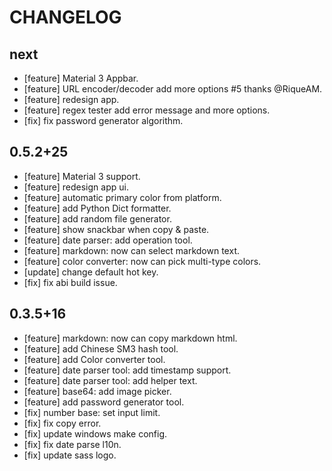 # CHANGELOG

## next

* [feature] Material 3 Appbar.
* [feature] URL encoder/decoder add more options #5 thanks @RiqueAM.
* [feature] redesign app.
* [feature] regex tester add error message and more options.
* [fix] fix password generator algorithm.

## 0.5.2+25

* [feature] Material 3 support.
* [feature] redesign app ui.
* [feature] automatic primary color from platform.
* [feature] add Python Dict formatter.
* [feature] add random file generator.
* [feature] show snackbar when copy & paste.
* [feature] date parser: add operation tool.
* [feature] markdown: now can select markdown text.
* [feature] color converter: now can pick multi-type colors.
* [update] change default hot key.
* [fix] fix abi build issue.

## 0.3.5+16

* [feature] markdown: now can copy markdown html.
* [feature] add Chinese SM3 hash tool. 
* [feature] add Color converter tool.
* [feature] date parser tool: add timestamp support.
* [feature] date parser tool: add helper text.
* [feature] base64: add image picker.
* [feature] add password generator tool.
* [fix] number base: set input limit.
* [fix] fix copy error.
* [fix] update windows make config.
* [fix] fix date parse l10n.
* [fix] update sass logo.

